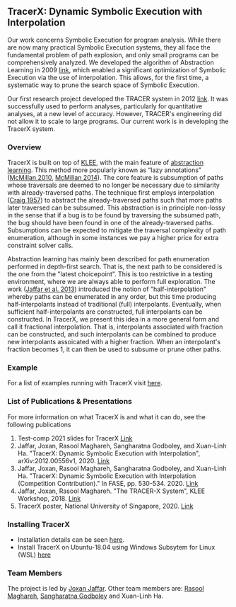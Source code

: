 ## TracerX: Dynamic Symbolic Execution with Interpolation

Our work concerns Symbolic Execution for program analysis. While there are now many practical Symbolic Execution systems, they all face the fundamental problem of path explosion, and only small programs can be comprehensively analyzed. We developed the algorithm of Abstraction Learning in 2009 [link](https://www.comp.nus.edu.sg/~joxan/papers/intp.pdf), which enabled a significant optimization of Symbolic Execution via the use of interpolation. This allows, for the first time, a systematic way to prune the search space of Symbolic Execution.

Our first research project developed the TRACER system in 2012 [link](https://www.comp.nus.edu.sg/~joxan/papers/tracer.pdf). It was successfully used to perform analyses, particularly for quantitative analyses, at a new level of accuracy. However, TRACER's engineering did not allow it to scale to large programs. Our current work is in developing the TracerX system. 

### Overview

TracerX is built on top of [KLEE](https://klee.github.io/), with the main feature of [abstraction learning](https://www.comp.nus.edu.sg/~joxan/papers/intp.pdf). This method more popularly known as “lazy annotations” ([McMillan 2010](https://llvm.org/pubs/2010-07-CAV-LazyAnnot.pdf), [McMillan 2014](https://www.microsoft.com/en-us/research/wp-content/uploads/2016/02/MSR-TR-2014-65.pdf)). The core feature is subsumption of paths whose traversals are deemed to no longer be necessary due to similarity with already-traversed paths. The technique first employs interpolation ([Craig 1957](https://scinapse.io/papers/2114633883)) to abstract the already-traversed paths such that more paths later traversed can be subsumed. This abstraction is in principle non-lossy in the sense that if a bug is to be found by traversing the subsumed path, the bug
should have been found in one of the already-traversed paths. Subsumptions can be expected to mitigate the traversal complexity of path enumeration, although in some instances we pay a higher price for extra constraint solver calls.

Abstraction learning has mainly been described for path enumeration performed in depth-first search. That is, the next path to be considered is the one from the "latest choicepoint". This is too restrictive in a testing environment, where we are always able to perform full exploration. The work ([Jaffar et al. 2013](https://dl.acm.org/doi/10.1145/2491411.2491425)) introduced the notion of "half-interpolation" whereby paths can be enumerated in any order, but this time producing half-interpolants instead of traditional (full) interpolants. Eventually, when sufficient half-interpolants are constructed, full interpolants can be constructed. In TracerX, we present this idea in a more general form and call it fractional interpolation. That is, interpolants associated with fraction can be constructed, and such interpolants can be combined to produce new interpolants assoicated with a higher fraction. When an interpolant's fraction becomes 1, it can then be used to subsume or prune other paths.

### Example 

For a list of examples running with TracerX visit [here](https://tracer-x.github.io/example).

### List of Publications & Presentations

For more information on what TracerX is and what it can do, see the following publications  


1. Test-comp 2021 slides for TracerX [Link](https://github.com/tracer-x/tracer-x.github.io/blob/gh-pages/publications/TracerX_Testcomp_2021.pdf)
2. Jaffar, Joxan, Rasool Maghareh, Sangharatna Godboley, and Xuan-Linh Ha. "TracerX: Dynamic Symbolic Execution with Interpolation", arXiv:2012.00556v1, 2020. [Link](https://arxiv.org/abs/2012.00556)
3. Jaffar, Joxan, Rasool Maghareh, Sangharatna Godboley, and Xuan-Linh Ha. "TracerX: Dynamic Symbolic Execution with Interpolation (Competition Contribution)." In FASE, pp. 530-534. 2020. [Link](https://link.springer.com/chapter/10.1007/978-3-030-45234-6_28)
4. Jaffar, Joxan, Rasool Maghareh. "The TRACER-X System", KLEE Workshop, 2018. [Link](https://srg.doc.ic.ac.uk/klee18/talks/Maghareh-Tracer-X.pdf)
5. TracerX poster, National University of Singapore, 2020. [Link](https://github.com/tracer-x/tracer-x.github.io/blob/gh-pages/publications/tracerxposter.pdf)

### Installing TracerX

- Installation details can be seen [here](https://tracer-x.github.io/gettingstarted). 
- Install TracerX on Ubuntu-18.04 using Windows Subsytem for Linux (WSL) [here](https://github.com/tracer-x/tracer-x.github.io/blob/gh-pages/installation-windows-subsystem.md)


### Team Members

The project is led by [Joxan Jaffar](https://www.comp.nus.edu.sg/~joxan/). Other team members are: [Rasool Maghareh](https://www.comp.nus.edu.sg/~rasool/), [Sangharatna Godboley](https://nitw.irins.org/profile/154056) and Xuan-Linh Ha.


